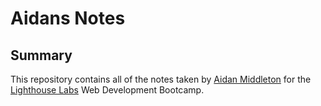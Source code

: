 # Aidans Notes
## Summary

This repository contains all of the notes taken by [Aidan Middleton](https://github.com/aidanmiddleton) for the [Lighthouse Labs](https://www.lighthouselabs.ca/?gclid=Cj0KCQiApt_xBRDxARIsAAMUMu99sOQ9JI43Roazx1_c-QcL1NV1YUuEHi3j-kAI9N6OrIyJKwpKCXAaAkcfEALw_wcB) Web Development Bootcamp.